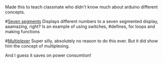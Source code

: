 Made this to teach classmate who didn't know much about arduino different concepts.

#[Seven segments](https://github.com/dali99/Misc-small-projects/blob/master/School/vg1/Dataelektronikk/Examples/Seven%20segments.ino)
Displays different numbers to a seven segmented display, aaamazing, right? Is an example of using switches, #defines, for loops and making functions

#[Multiplexer](https://github.com/dali99/Misc-small-projects/blob/master/School/vg1/Dataelektronikk/Examples/Multiplexer.ino)
Super silly, absolutely no reason to do this ever. But it did show him the concept of multiplexing.

And I guess it saves on power consumtion!
